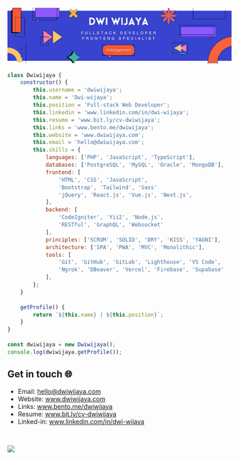 ![Banner](assets/blue-geometric-banner.png)

```javascript
class Dwiwijaya {
    constructor() {
        this.username = 'dwiwijaya';
        this.name = 'Dwi-wijaya';
        this.position = 'Full-stack Web Developer';
        this.linkedin = 'www.linkedin.com/in/dwi-wijaya';
        this.resume = 'www.bit.ly/cv-dwiwijaya';
        this.links = 'www.bento.me/dwiwijaya';
        this.website = 'www.dwiwijaya.com';
        this.email = 'hello@dwiwijaya.com';
        this.skills = {
            languages: ['PHP', 'JavaScript', 'TypeScript'],
            databases: ['PostgreSQL', 'MySQL', 'Oracle', 'MongoDB'],
            frontend: [
                'HTML', 'CSS', 'JavaScript',
                'Bootstrap', 'Tailwind', 'Sass'
                'jQuery', 'React.js', 'Vue.js', 'Next.js',
            ],
            backend: [
                'CodeIgniter', 'Yii2', 'Node.js',
                'RESTful', 'GraphQL', 'Websocket'
            ],
            principles: ['SCRUM', 'SOLID', 'DRY', 'KISS', 'YAGNI'],
            architecture: ['SPA', 'PWA', 'MVC', 'Monolithic'],
            tools: [
                'Git', 'GitHub', 'GitLab', 'Lighthouse', 'VS Code',
                'Ngrok', 'DBeaver', 'Vercel', 'Firebase', 'Supabase'
            ],
        };
    }

    getProfile() {
        return `${this.name} | ${this.position}`;
    }
}

const dwiwijaya = new Dwiwijaya();
console.log(dwiwijaya.getProfile());

```

## Get in touch 🌐

- Email: hello@dwiwijaya.com
- Website: www.dwiwijaya.com
- Links: www.bento.me/dwiwijaya
- Resume: www.bit.ly/cv-dwiwijaya
- Linked-in: www.linkedin.com/in/dwi-wijaya 

<br>

[![](https://visitcount.itsvg.in/api?id=dwi-wijaya&icon=2&color=3)](https://visitcount.itsvg.in)
